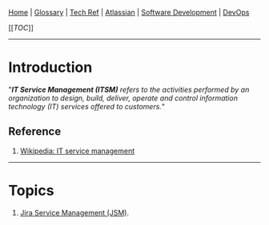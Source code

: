[Home](/Slalom-LLC/Slalom-Consulting) | [Glossary](/Glossary) | [Tech Ref](/Tech-Ref) | [Atlassian](/Tech-Ref/Atlassian) | [Software Development](/Tech-Ref/Software-Development) | [DevOps](/Tech-Ref/Software-Development/DevOps-\(Development-and-IT-Operations\))

[[_TOC_]]

---
# Introduction
"_***IT Service Management (ITSM)*** refers to the activities performed by an organization to design, build, deliver, operate and control information technology (IT) services offered to customers._"

## Reference
1. [Wikipedia: IT service management](https://en.wikipedia.org/wiki/IT_service_management)

---
# Topics
1. [Jira Service Management (JSM)](/Tech-Ref/Atlassian/Jira/JSM-\(Jira-Service-Management\)).

